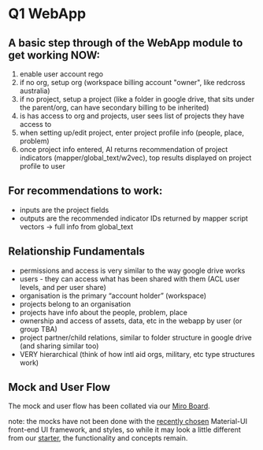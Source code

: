 # Q1 WebApp



## A basic step through of the WebApp module to get working NOW:

1. enable user account rego
2. if no org, setup org \(workspace billing account "owner", like redcross australia\)
3. if no project, setup a project \(like a folder in google drive, that sits under the parent/org, can have secondary billing to be inherited\)
4. is has access to org and projects, user sees list of projects they have access to
5. when setting up/edit project, enter project profile info \(people, place, problem\)
6. once project info entered, AI returns recommendation of project indicators \(mapper/global\_text/w2vec\), top results displayed on project profile to user

## For recommendations to work:

* inputs are the project fields
* outputs are the recommended indicator IDs returned by mapper script vectors -&gt; full info from global\_text

## Relationship Fundamentals

* permissions and access is very similar to the way google drive works
* users - they can access what has been shared with them \(ACL user levels, and per user share\)
* organisation is the primary “account holder” \(workspace\)
* projects belong to an organisation
* projects have info about the people, problem, place
* ownership and access of assets, data, etc in the webapp by user \(or group TBA\)
* project partner/child relations, similar to folder structure in google drive \(and sharing similar too\)
* VERY hierarchical \(think of how intl aid orgs, military, etc type structures work\)

## Mock and User Flow

The mock and user flow has been collated via our [Miro Board](https://miro.com/app/board/o9J_kyYfLV0=/?moveToWidget=3074457354464890435&cot=10).

note: the mocks have not been done with the [recently chosen](https://www.loomio.org/s/as3HMDBN) Material-UI front-end UI framework, and styles, so while it may look a little different from our [starter](https://github.com/creativetimofficial/material-dashboard-react), the functionality and concepts remain.

## 

